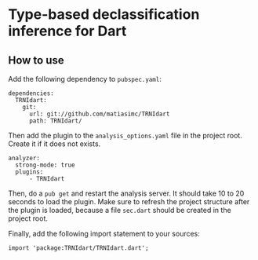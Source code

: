 # Type-based declassification inference for Dart

## How to use

Add the following dependency to `pubspec.yaml`:

```
dependencies:
  TRNIdart:
    git:
      url: git://github.com/matiasimc/TRNIdart
      path: TRNIdart/
```

Then add the plugin to the `analysis_options.yaml` file in the project root. Create it if it does not exists.

```
analyzer:
  strong-mode: true
  plugins:
      - TRNIdart
```

Then, do a `pub get` and restart the analysis server. It should take 10 to 20 seconds to load the plugin. Make sure to refresh the project 
structure after the plugin is loaded, because a file `sec.dart` should be created in the project root.

Finally, add the following import statement to your sources:

```
import 'package:TRNIdart/TRNIdart.dart';
```

